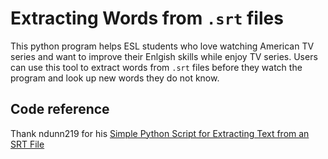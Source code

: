 # Extracting Words from `.srt` files

This python program helps ESL students who love watching American TV series and want to improve their Enlgish skills while enjoy TV series. Users can use this tool to extract words from `.srt` files before they watch the program and look up new words they do not know.

## Code reference

Thank ndunn219 for his [Simple Python Script for Extracting Text from an SRT File](https://gist.github.com/ndunn219/62263ce1fb59fda08656be7369ce329b)